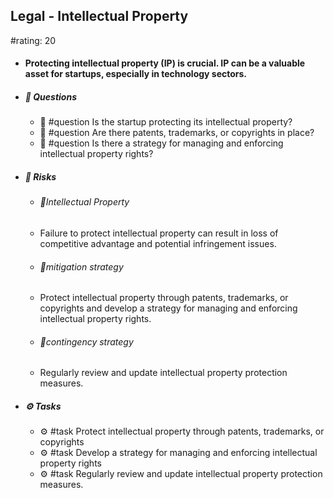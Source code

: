 ## Legal - Intellectual Property
#rating: 20
- #### Protecting intellectual property (IP) is crucial. IP can be a valuable asset for startups, especially in technology sectors.
- ##### 💭 Questions
  - 💭 #question Is the startup protecting its intellectual property?
  - 💭 #question Are there patents, trademarks, or copyrights in place?
  - 💭 #question Is there a strategy for managing and enforcing intellectual property rights?
- ##### 🚨 Risks

  - ###### 🚨Intellectual Property
  - Failure to protect intellectual property can result in loss of competitive advantage and potential infringement issues.
  - ###### 🚨mitigation strategy
  - Protect intellectual property through patents, trademarks, or copyrights and develop a strategy for managing and enforcing intellectual property rights.
  - ###### 🚨contingency strategy
  - Regularly review and update intellectual property protection measures.
- ##### ⚙️ Tasks
  - ⚙️ #task Protect intellectual property through patents, trademarks, or copyrights
  - ⚙️ #task  Develop a strategy for managing and enforcing intellectual property rights
  - ⚙️ #task  Regularly review and update intellectual property protection measures.



